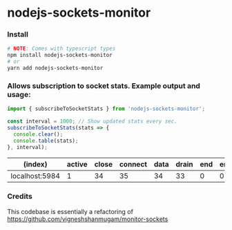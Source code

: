 # nodejs-sockets-monitor

### Install
```bash
# NOTE: Comes with typescript types
npm install nodejs-sockets-monitor
# or
yarn add nodejs-sockets-monitor
```

### Allows subscription to socket stats. Example output and usage:
```typescript
import { subscribeToSocketStats } from 'nodejs-sockets-monitor';

const interval = 1000; // Show updated stats every sec.
subscribeToSocketStats(stats => {
  console.clear();
  console.table(stats);
}, interval);
```
| (index)  | active | close | connect | data | drain | end | error | lookup | ready | timeout |
| --- | --- | --- | --- | --- | --- | --- | --- | --- | --- | --- |
| localhost:5984 | 1  | 34  | 35  | 34  | 33  | 0  | 0  | 35  | 35  | 0 |

### Credits
This codebase is essentially a refactoring of https://github.com/vigneshshanmugam/monitor-sockets